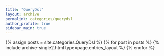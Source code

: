 ```yaml
---
title: "QueryDsl"
layout: archive
permalink: categories/querydsl
author_profile: true
sidebar_main: true
---
```


{% assign posts = site.categories.QueryDsl %}
{% for post in posts %} {% include archive-single2.html type=page.entries_layout %} {% endfor %}

